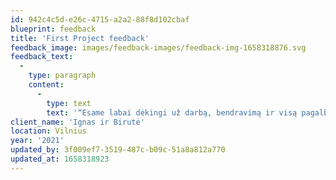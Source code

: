 ```yaml
---
id: 942c4c5d-e26c-4715-a2a2-88f8d102cbaf
blueprint: feedback
title: 'First Project feedback'
feedback_image: images/feedback-images/feedback-img-1658318876.svg
feedback_text:
  -
    type: paragraph
    content:
      -
        type: text
        text: '“Esame labai dėkingi už darbą, bendravimą ir visą pagalbą, kurią gavome įsirenginėjant pirmus namus. Tikrai mielai rekomenduojame visiems savo draugams ☺️”'
client_name: 'Ignas ir Birutė'
location: Vilnius
year: '2021'
updated_by: 3f009ef7-3519-487c-b09c-51a8a812a770
updated_at: 1658318923
---
```

